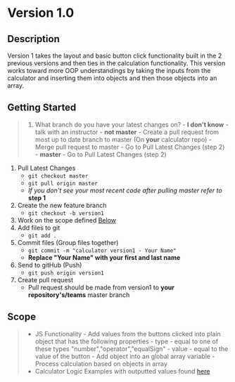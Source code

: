 # Version 1.0

## Description
Version 1 takes the layout and basic button click functionality built in the 2 previous versions and then ties in the calculation functionality. This version works toward more OOP understandings
by taking the inputs from the calculator and inserting them into objects and then those objects into an array.

## Getting Started
> 1. What branch do you have your latest changes on?
    - **I don't know** - talk with an instructor
    - **not master**
        - Create a pull request from most up to date branch to master (On **your** calculator repo)
        - Merge pull request to master
        - Go to Pull Latest Changes (step 2)
    - **master** - Go to Pull Latest Changes (step 2)
1. Pull Latest Changes
    - `git checkout master`
    - `git pull origin master`
    - *If you don't see your most recent code after pulling master refer to* **step 1**
1. Create the new feature branch
    - `git checkout -b version1`
1. Work on the scope defined <a href="https://github.com/Learning-Fuze/calculator/tree/v1#scope">Below</a>
1. Add files to git
    - `git add .`
1. Commit files (Group files together)
    - `git commit -m "calculator version1 - Your Name"`
    - **Replace "Your Name" with your first and last name**
1. Send to gitHub (Push)
    - `git push origin version1`
1. Create pull request
    - Pull request should be made from version1 to **your repository's/teams** master branch


## Scope
> - JS Functionality
    - Add values from the buttons clicked into plain object that has the following properties
        - type - equal to one of these types "number","operator","equalSign"
        - value - equal to the value of the button
    - Add object into an global array variable
    - Process calculation based on objects in array
> - Calculator Logic Examples with outputted values found <a href="https://docs.google.com/spreadsheets/d/1HRpRqdyQrax5vgwrVatcOxSxly6GHXXfZuzc0lb9Tfg/pubhtml#">here</a>
